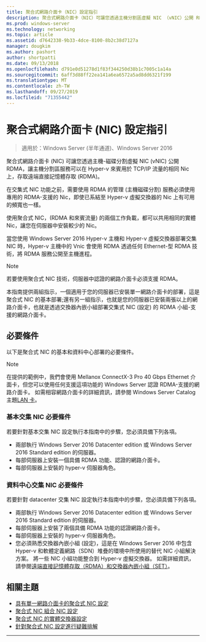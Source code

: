 ```yaml
---
title: 聚合式網路介面卡（NIC）設定指引
description: 聚合式網路介面卡（NIC）可讓您透過主機分割區虛擬 NIC （vNIC）公開 RDMA，讓主機分割區服務可以在 Hyper-v 來賓用於 TCP/IP 流量的相同 Nic 上，存取遠端直接記憶體存取（RDMA）。
ms.prod: windows-server
ms.technology: networking
ms.topic: article
ms.assetid: d7642338-9b33-4dce-8100-8b2c38d7127a
manager: dougkim
ms.author: pashort
author: shortpatti
ms.date: 09/13/2018
ms.openlocfilehash: d791e0d51278d1f83f344250d38b1c7005c1a14a
ms.sourcegitcommit: 6aff3d88ff22ea141a6ea6572a5ad8dd6321f199
ms.translationtype: MT
ms.contentlocale: zh-TW
ms.lasthandoff: 09/27/2019
ms.locfileid: "71355442"
---
```

# <a name="converged-network-interface-card-nic-configuration-guidance"></a>聚合式網路介面卡 \(NIC\) 設定指引

>適用於：Windows Server (半年通道)、Windows Server 2016

聚合式網路介面卡 \(NIC\) 可讓您透過主機\-磁碟分割虛擬 NIC \(vNIC\) 公開 RDMA，讓主機分割區服務可以在 Hyper-v 來賓用於 TCP/IP 流量的相同 Nic 上，存取遠端直接記憶體存取 \(RDMA\)。

在交集式 NIC 功能之前，需要使用 RDMA 的管理 \(主機磁碟分割\) 服務必須使用專用的 RDMA\-支援的 Nic，即使已系結至 Hyper-v 虛擬交換器的 Nic 上有可用的頻寬也一樣。

使用聚合式 NIC，\(RDMA 和來賓流量\) 的兩個工作負載，都可以共用相同的實體 Nic，讓您在伺服器中安裝較少的 Nic。

當您使用 Windows Server 2016 Hyper-v 主機和 Hyper-v 虛擬交換器部署交集 NIC 時，Hyper-v 主機中的 Vnic 會使用 RDMA 透過任何 Ethernet\-型 RDMA 技術，將 RDMA 服務公開至主機進程。

>[!NOTE]
>若要使用聚合式 NIC 技術，伺服器中認證的網路介面卡必須支援 RDMA。

本指南提供兩組指示，一個適用于您的伺服器已安裝單一網路介面卡的部署，這是聚合式 NIC 的基本部署;還有另一組指示，也就是您的伺服器已安裝兩張以上的網路介面卡，也就是透過交換器內嵌小組部署交集式 NIC \(設定\) 的 RDMA 小組\-支援的網路介面卡。


## <a name="prerequisites"></a>必要條件

以下是聚合式 NIC 的基本和資料中心部署的必要條件。

>[!NOTE]
>在提供的範例中，我們會使用 Mellanox ConnectX-3 Pro 40 Gbps Ethernet 介面卡，但您可以使用任何支援這項功能的 Windows Server 認證 RDMA\-支援的網路介面卡。 如需相容網路介面卡的詳細資訊，請參閱 Windows Server Catalog 主題[LAN 卡](https://www.windowsservercatalog.com/results.aspx?&bCatID=1468&cpID=0&avc=85&ava=0&avt=0&avq=46&OR=1)。

### <a name="basic-converged-nic-prerequisites"></a>基本交集 NIC 必要條件

若要針對基本交集 NIC 設定執行本指南中的步驟，您必須具備下列各項。

- 兩部執行 Windows Server 2016 Datacenter edition 或 Windows Server 2016 Standard edition 的伺服器。
- 每部伺服器上安裝一個具備 RDMA 功能、認證的網路介面卡。
- 每部伺服器上安裝的 hyper-v 伺服器角色。

### <a name="datacenter-converged-nic-prerequisites"></a>資料中心交集 NIC 必要條件

若要針對 datacenter 交集 NIC 設定執行本指南中的步驟，您必須具備下列各項。

- 兩部執行 Windows Server 2016 Datacenter edition 或 Windows Server 2016 Standard edition 的伺服器。
- 每部伺服器上安裝了兩個具備 RDMA 功能的認證網路介面卡。
- 每部伺服器上安裝的 hyper-v 伺服器角色。
- 您必須熟悉交換器內嵌小組 \(設定\)，這是在 Windows Server 2016 中包含 Hyper-v 和軟體定義網路（SDN）堆疊的環境中所使用的替代 NIC 小組解決方案。 將一些 NIC 小組功能整合到 Hyper-v 虛擬交換器。 如需詳細資訊，請參閱[遠端直接記憶體存取（RDMA）和交換器內嵌小組（SET）](../../../virtualization/hyper-v-virtual-switch/RDMA-and-Switch-Embedded-Teaming.md)。

## <a name="related-topics"></a>相關主題
- [具有單一網路介面卡的聚合式 NIC 設定](cnic-single.md)
- [聚合式 NIC 組合 NIC 設定](cnic-datacenter.md)
- [聚合式 NIC 的實體交換器設定](cnic-app-switch-config.md)
- [針對聚合式 NIC 設定進行疑難排解](cnic-app-troubleshoot.md)

---